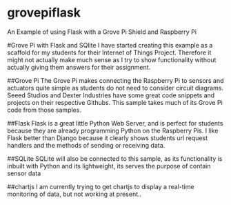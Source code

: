 # grovepiflask
An Example of using Flask with a Grove Pi Shield and Raspberry Pi

#Grove Pi with Flask and SQlite
I have started creating this example as a scaffold for my students for their Internet of Things Project. Therefore it might not actually make much sense as I try to show functionality without actually giving them answers for their assignment.

##Grove Pi
The Grove Pi makes connecting the Raspberry Pi to sensors and actuators quite simple as students do not need to consider circuit diagrams. Seeed Studios and Dexter Industries have some great code snippets and projects on their respective Githubs. This sample takes much of its Grove Pi code from those samples.

##Flask
Flask is a great little Python Web Server, and is perfect for students because they are already programming Python on the Raspberry Pis. I like Flask better than Django because it clearly shows students url request handlers and the methods of sending or receiving data.

##SQLite
SQLite will also be connected to this sample, as its functionality is inbuilt with Python and its lightweight, its serves the purpose of contain sensor data

##chartjs
I am currently trying to get chartjs to display a real-time monitoring of data, but not working at present..
